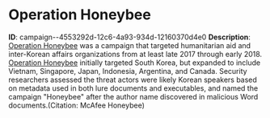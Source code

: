 # Operation Honeybee

**ID**: campaign--4553292d-12c6-4a93-934d-12160370d4e0
**Description**: [Operation Honeybee](https://attack.mitre.org/campaigns/C0006) was a campaign that targeted humanitarian aid and inter-Korean affairs organizations from at least late 2017 through early 2018. [Operation Honeybee](https://attack.mitre.org/campaigns/C0006) initially targeted South Korea, but expanded to include Vietnam, Singapore, Japan, Indonesia, Argentina, and Canada. Security researchers assessed the threat actors were likely Korean speakers based on metadata used in both lure documents and executables, and named the campaign "Honeybee" after the author name discovered in malicious Word documents.(Citation: McAfee Honeybee) 


